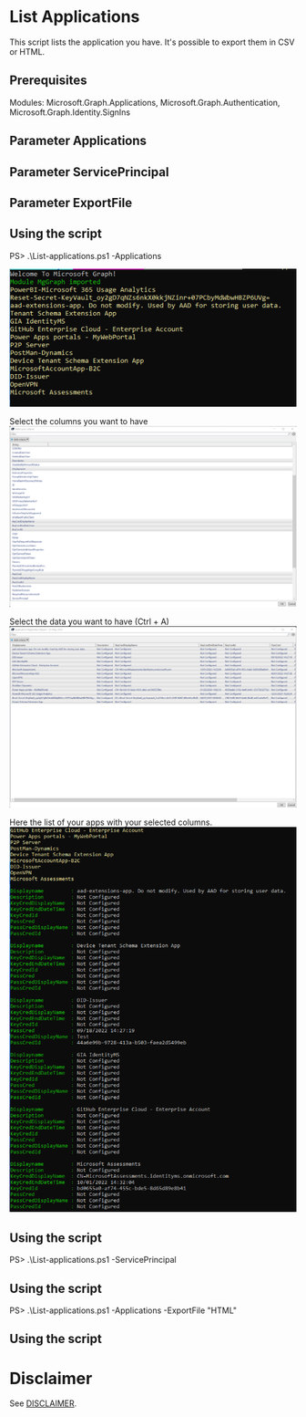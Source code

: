 # List Applications
This script lists the application you have. It's possible to export them in CSV or HTML.

## Prerequisites
Modules: Microsoft.Graph.Applications, Microsoft.Graph.Authentication, Microsoft.Graph.Identity.SignIns

## Parameter Applications


## Parameter ServicePrincipal


## Parameter ExportFile


## Using the script
PS> .\List-applications.ps1 -Applications

![image](./images/List-App-1.png)


Select the columns you want to have
![image](./images/List-App-2.png)


Select the data you want to have (Ctrl + A)
![image](./images/List-App-3.png)


Here the list of your apps with your selected columns.
![image](./images/List-App-4.png)


## Using the script
PS> .\List-applications.ps1 -ServicePrincipal

## Using the script
PS> .\List-applications.ps1 -Applications -ExportFile "HTML"

## Using the script

# Disclaimer
See [DISCLAIMER](./DISCLAIMER.md).